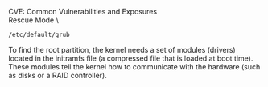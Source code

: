 CVE: Common Vulnerabilities and Exposures \
Rescue Mode \
```bash
/etc/default/grub
```

To find the root partition, the kernel needs a set of modules (drivers) located in the initramfs file (a compressed file that is loaded at boot time).\
These modules tell the kernel how to communicate with the hardware (such as disks or a RAID controller).
